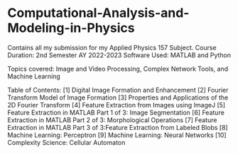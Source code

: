 # Computational-Analysis-and-Modeling-in-Physics
Contains all my submission for my Applied Physics 157 Subject.
Course Duration: 2nd Semester AY 2022-2023
Software Used: MATLAB and Python

Topics covered:
Image and Video Processing, Complex Network Tools, and Machine Learning

Table of Contents:
[1] Digital Image Formation and Enhancement
[2] Fourier Transform Model of Image Formation
[3] Properties and Applications of the 2D Fourier Transform
[4] Feature Extraction from Images using ImageJ
[5] Feature Extraction in MATLAB Part 1 of 3: Image Segmentation
[6] Feature Extraction in MATLAB Part 2 of 3: Morphological Operations
[7] Feature Extraction in MATLAB Part 3 of 3:Feature Extraction from Labeled Blobs
[8] Machine Learning: Perceptron
[9] Machine Learning: Neural Networks 
[10] Complexity Science: Cellular Automaton

